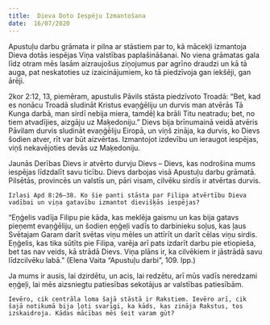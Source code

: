 ```yaml
---
title:  Dieva Doto Iespēju Izmantošana
date:  16/07/2020
---
```


Apustuļu darbu grāmata ir pilna ar stāstiem par to, kā mācekļi izmantoja Dieva dotās iespējas Viņa valstības paplašināšanai. No viena grāmatas gala līdz otram mēs lasām aizraujošus ziņojumus par agrīno draudzi un kā tā auga, pat neskatoties uz izaicinājumiem, ko tā piedzīvoja gan iekšēji, gan ārēji.

2kor 2:12, 13, piemēram, apustulis Pāvils stāsta piedzīvoto Troadā: “Bet, kad es nonācu Troadā sludināt Kristus evaņģēliju un durvis man atvērās Tā Kunga darbā, man sirdī nebija miera, tamdēļ ka brāli Titu neatradu; bet, no tiem atvadījies, aizgāju uz Maķedoniju.” Dievs bija brīnumainā veidā atvēris Pāvilam durvis sludināt evaņģēliju Eiropā, un viņš zināja, ka durvis, ko Dievs šodien atver, rīt var būt aizvērtas. Izmantojot izdevību un ieraugot iespējas, viņš nekavējoties devās uz Maķedoniju.

Jaunās Derības Dievs ir atvērto durvju Dievs – Dievs, kas nodrošina mums iespējas līdzdalīt savu ticību. Dievs darbojas visā Apustuļu darbu grāmatā. Pilsētās, provincēs un valstīs un, pāri visam, cilvēku sirdīs ir atvērtas durvis.

`Izlasi Apd 8:26–38. Ko šie panti stāsta par Filipa atvērtību Dieva vadībai un viņa gatavību izmantot dievišķās iespējas?`

“Eņģelis vadīja Filipu pie kāda, kas meklēja gaismu un kas bija gatavs pieņemt evaņģēliju, un šodien eņģeļi vadīs to darbinieku soļus, kas ļaus Svētajam Garam darīt svētas viņu mēles un attīrīt un darīt cēlas viņu sirdis. Eņģelis, kas tika sūtīts pie Filipa, varēja arī pats izdarīt darbu pie etiopieša, bet tas nav veids, kā strādā Dievs. Viņa plāns ir, ka cilvēkiem ir jāstrādā savu līdzcilvēku labā.” (Elena Vaita “Apustuļu darbi”, 109. lpp.)

Ja mums ir ausis, lai dzirdētu, un acis, lai redzētu, arī mūs vadīs neredzami eņģeļi, lai mēs aizsniegtu patiesības sekotājus ar valstības patiesībām.

`Ievēro, cik centrāla loma šajā stāstā ir Rakstiem. Ievēro arī, cik šajā notikumā bija ļoti svarīgi, ka kāds, kas zināja Rakstus, tos izskaidroja. Kādas mācības mēs šeit varam gūt?`